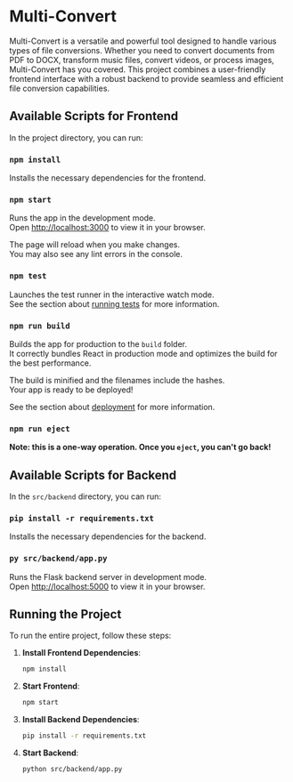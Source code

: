 # Multi-Convert

Multi-Convert is a versatile and powerful tool designed to handle various types of file conversions. Whether you need to convert documents from PDF to DOCX, transform music files, convert videos, or process images, Multi-Convert has you covered. This project combines a user-friendly frontend interface with a robust backend to provide seamless and efficient file conversion capabilities.

## Available Scripts for Frontend

In the project directory, you can run:

### `npm install`

Installs the necessary dependencies for the frontend.

### `npm start`

Runs the app in the development mode.\
Open [http://localhost:3000](http://localhost:3000) to view it in your browser.

The page will reload when you make changes.\
You may also see any lint errors in the console.

### `npm test`

Launches the test runner in the interactive watch mode.\
See the section about [running tests](https://facebook.github.io/create-react-app/docs/running-tests) for more information.

### `npm run build`

Builds the app for production to the `build` folder.\
It correctly bundles React in production mode and optimizes the build for the best performance.

The build is minified and the filenames include the hashes.\
Your app is ready to be deployed!

See the section about [deployment](https://facebook.github.io/create-react-app/docs/deployment) for more information.

### `npm run eject`

**Note: this is a one-way operation. Once you `eject`, you can't go back!**

## Available Scripts for Backend

In the `src/backend` directory, you can run:

### `pip install -r requirements.txt`

Installs the necessary dependencies for the backend.

### `py src/backend/app.py`

Runs the Flask backend server in development mode.\
Open [http://localhost:5000](http://localhost:5000) to view it in your browser.

## Running the Project

To run the entire project, follow these steps:

1. **Install Frontend Dependencies**:
   ```sh
   npm install
   ```

2. **Start Frontend**:
   ```sh
   npm start
   ```

3. **Install Backend Dependencies**:
   ```sh
   pip install -r requirements.txt
   ```

4. **Start Backend**:
   ```sh
   python src/backend/app.py
   ```